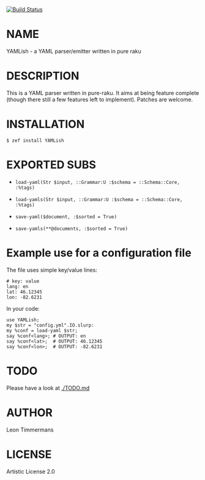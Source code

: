 [![Build Status](https://travis-ci.org/tbrowder/yamlish.svg?branch=master)](https://travis-ci.org/tbrowder/yamlish)

NAME
====

YAMLish - a YAML parser/emitter written in pure raku

DESCRIPTION
===========

This is a YAML parser written in pure-raku. It aims at being feature complete (though there still a few features left to implement). Patches are welcome.

INSTALLATION
============

```console
$ zef install YAMLish
```

EXPORTED SUBS
=============

  * `load-yaml(Str $input, ::Grammar:U :$schema = ::Schema::Core, :%tags)`

  * `load-yamls(Str $input, ::Grammar:U :$schema = ::Schema::Core, :%tags)`

  * `save-yaml($document, :$sorted = True)`

  * `save-yamls(**@documents, :$sorted = True)`

Example use for a configuration file
====================================

The file uses simple key/value lines:

    # key: value
    lang: en
    lat: 46.12345
    lon: -82.6231

In your code:

    use YAMLish;
    my $str = "config.yml".IO.slurp:
    my %conf = load-yaml $str;
    say %conf<lang>; # OUTPUT: en
    say %conf<lat>;  # OUTPUT: 46.12345
    say %conf<lon>;  # OUTPUT: -82.6231

TODO
====

Please have a look at [./TODO.md](./TODO.md)

AUTHOR
======

Leon Timmermans

LICENSE
=======

Artistic License 2.0

